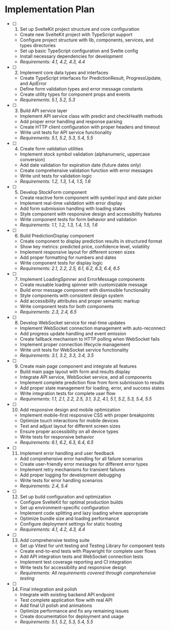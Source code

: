 # Implementation Plan

- [ ] 1. Set up SvelteKit project structure and core configuration

  - Create new SvelteKit project with TypeScript support
  - Configure project structure with lib, components, services, and types directories
  - Set up basic TypeScript configuration and Svelte config
  - Install necessary dependencies for development
  - _Requirements: 4.1, 4.2, 4.3, 4.4_

- [ ] 2. Implement core data types and interfaces

  - Create TypeScript interfaces for PredictionResult, ProgressUpdate, and ApiError
  - Define form validation types and error message constants
  - Create utility types for component props and events
  - _Requirements: 5.1, 5.2, 5.3_

- [ ] 3. Build API service layer

  - Implement API service class with predict and checkHealth methods
  - Add proper error handling and response parsing
  - Create HTTP client configuration with proper headers and timeout
  - Write unit tests for API service functionality
  - _Requirements: 5.1, 5.2, 5.3, 5.4, 5.5_

- [ ] 4. Create form validation utilities

  - Implement stock symbol validation (alphanumeric, uppercase conversion)
  - Add date validation for expiration date (future dates only)
  - Create comprehensive validation function with error messages
  - Write unit tests for validation logic
  - _Requirements: 1.2, 1.3, 1.4, 1.5, 1.6_

- [ ] 5. Develop StockForm component

  - Create reactive form component with symbol input and date picker
  - Implement real-time validation with error display
  - Add form submission handling with loading states
  - Style component with responsive design and accessibility features
  - Write component tests for form behavior and validation
  - _Requirements: 1.1, 1.2, 1.3, 1.4, 1.5, 1.6_

- [ ] 6. Build PredictionDisplay component

  - Create component to display prediction results in structured format
  - Show key metrics: predicted price, confidence level, volatility
  - Implement responsive layout for different screen sizes
  - Add proper formatting for numbers and dates
  - Write component tests for display logic
  - _Requirements: 2.1, 2.2, 2.5, 6.1, 6.2, 6.3, 6.4, 6.5_

- [ ] 7. Implement LoadingSpinner and ErrorMessage components

  - Create reusable loading spinner with customizable message
  - Build error message component with dismissible functionality
  - Style components with consistent design system
  - Add accessibility attributes and proper semantic markup
  - Write component tests for both components
  - _Requirements: 2.3, 2.4, 6.5_

- [ ] 8. Develop WebSocket service for real-time updates

  - Implement WebSocket connection management with auto-reconnect
  - Add progress update handling and event emission
  - Create fallback mechanism to HTTP polling when WebSocket fails
  - Implement proper connection lifecycle management
  - Write unit tests for WebSocket service functionality
  - _Requirements: 3.1, 3.2, 3.3, 3.4, 3.5_

- [ ] 9. Create main page component and integrate all features

  - Build main page layout with form and results display
  - Integrate API service, WebSocket service, and all components
  - Implement complete prediction flow from form submission to results
  - Add proper state management for loading, error, and success states
  - Write integration tests for complete user flow
  - _Requirements: 1.1, 2.1, 2.2, 2.5, 3.1, 3.2, 4.1, 5.1, 5.2, 5.3, 5.4, 5.5_

- [ ] 10. Add responsive design and mobile optimization

  - Implement mobile-first responsive CSS with proper breakpoints
  - Optimize touch interactions for mobile devices
  - Test and adjust layout for different screen sizes
  - Ensure proper accessibility on all device types
  - Write tests for responsive behavior
  - _Requirements: 6.1, 6.2, 6.3, 6.4, 6.5_

- [ ] 11. Implement error handling and user feedback

  - Add comprehensive error handling for all failure scenarios
  - Create user-friendly error messages for different error types
  - Implement retry mechanisms for transient failures
  - Add proper logging for development debugging
  - Write tests for error handling scenarios
  - _Requirements: 2.4, 5.4_

- [ ] 12. Set up build configuration and optimization

  - Configure SvelteKit for optimal production builds
  - Set up environment-specific configuration
  - Implement code splitting and lazy loading where appropriate
  - Optimize bundle size and loading performance
  - Configure deployment settings for static hosting
  - _Requirements: 4.1, 4.2, 4.3, 4.4_

- [ ] 13. Add comprehensive testing suite

  - Set up Vitest for unit testing and Testing Library for component tests
  - Create end-to-end tests with Playwright for complete user flows
  - Add API integration tests and WebSocket connection tests
  - Implement test coverage reporting and CI integration
  - Write tests for accessibility and responsive design
  - _Requirements: All requirements covered through comprehensive testing_

- [ ] 14. Final integration and polish
  - Integrate with existing backend API endpoint
  - Test complete application flow with real API
  - Add final UI polish and animations
  - Optimize performance and fix any remaining issues
  - Create documentation for deployment and usage
  - _Requirements: 5.1, 5.2, 5.3, 5.4, 5.5_
